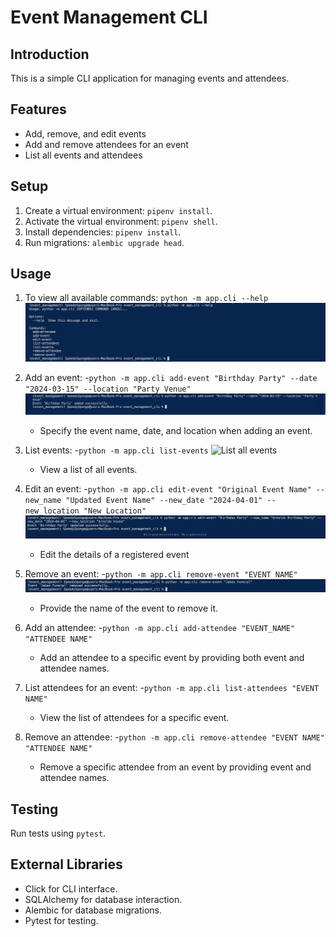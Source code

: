# Event Management CLI

## Introduction

This is a simple CLI application for managing events and attendees.

## Features

- Add, remove, and edit events
- Add and remove attendees for an event
- List all events and attendees

## Setup

1. Create a virtual environment: `pipenv install`.
2. Activate the virtual environment: `pipenv shell`.
3. Install dependencies: `pipenv install`.
4. Run migrations: `alembic upgrade head`.

## Usage

1. To view all available commands: `python -m app.cli --help`
   <img src="./Presentation/--help.png" alt="Show all Commands" />

2. Add an event: -`python -m app.cli add-event "Birthday Party" --date "2024-03-15" --location "Party Venue"`
   <img src="./Presentation/add-event.png" alt="Adding An Event" />

   - Specify the event name, date, and location when adding an event.

3. List events: -`python -m app.cli list-events`
   <img src="./Presentation/list-events" alt="List all events" />

   - View a list of all events.

4. Edit an event: -`python -m app.cli edit-event "Original Event Name" --new_name "Updated Event Name" --new_date "2024-04-01" --new_location "New Location"`
   <img src="./Presentation/edit-event.png" alt="Edit an event" />

   - Edit the details of a registered event

5. Remove an event: -`python -m app.cli remove-event "EVENT NAME"`
   <img src="./Presentation/remove-event.png" alt="Remove and event" />

   - Provide the name of the event to remove it.

6. Add an attendee: -`python -m app.cli add-attendee "EVENT_NAME" "ATTENDEE NAME"`

   - Add an attendee to a specific event by providing both event and attendee names.

7. List attendees for an event: -`python -m app.cli list-attendees "EVENT NAME"`

   - View the list of attendees for a specific event.

8. Remove an attendee: -`python -m app.cli remove-attendee "EVENT NAME" "ATTENDEE NAME"`

   - Remove a specific attendee from an event by providing event and attendee names.

## Testing

Run tests using `pytest`.

## External Libraries

- Click for CLI interface.
- SQLAlchemy for database interaction.
- Alembic for database migrations.
- Pytest for testing.
